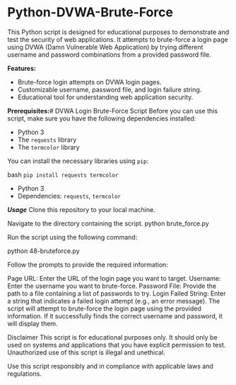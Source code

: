 # Python-DVWA-Brute-Force
This Python script is designed for educational purposes to demonstrate and test the security of web applications. It attempts to brute-force a login page using DVWA (Damn Vulnerable Web Application) by trying different username and password combinations from a provided password file.

**Features:**
- Brute-force login attempts on DVWA login pages.
- Customizable username, password file, and login failure string.
- Educational tool for understanding web application security.

**Prerequisites:**# DVWA Login Brute-Force Script
Before you can use this script, make sure you have the following dependencies installed:

- Python 3
- The `requests` library
- The `termcolor` library

You can install the necessary libraries using `pip`:

bash
```pip install requests termcolor```

- Python 3
- Dependencies: `requests`, `termcolor`

***Usage***
Clone this repository to your local machine.

Navigate to the directory containing the script.
python brute_force.py

Run the script using the following command:

python 48-bruteforce.py

Follow the prompts to provide the required information:

Page URL: Enter the URL of the login page you want to target.
Username: Enter the username you want to brute-force.
Password File: Provide the path to a file containing a list of passwords to try.
Login Failed String: Enter a string that indicates a failed login attempt (e.g., an error message).
The script will attempt to brute-force the login page using the provided information. If it successfully finds the correct username and password, it will display them.


Disclaimer
This script is for educational purposes only. It should only be used on systems and applications that you have explicit permission to test. Unauthorized use of this script is illegal and unethical.

Use this script responsibly and in compliance with applicable laws and regulations.

